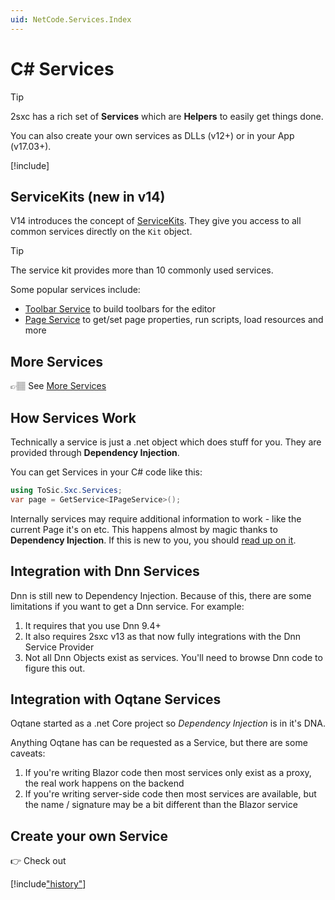 ```yaml
---
uid: NetCode.Services.Index
---
```


# C# Services

> [!TIP]
> 2sxc has a rich set of **Services** which are **Helpers** to easily get things done.
>
> You can also create your own services as DLLs (v12+) or in your App (v17.03+).

<div class="context-box-process" width="100%">

[!include[](~/pages/basics/stack/_shared-all.md)]
  <style>.context-box-process .process-cs { visibility: visible; } </style>
</div>

## ServiceKits (new in v14)

V14 introduces the concept of [ServiceKits](xref:NetCode.Services.ServiceKits).
They give you access to all common services directly on the `Kit` object.

> [!TIP]
> The service kit provides more than 10 commonly used services.

Some popular services include:

* [Toolbar Service](xref:ToSic.Sxc.Services.ToolbarBuilder.Index) to build toolbars for the editor
* [Page Service](xref:NetCode.Razor.Services.IPageService) to get/set page properties, run scripts, load resources and more

## More Services

👉🏽 See [More Services](xref:NetCode.Services.More)

## How Services Work

Technically a service is just a .net object which does stuff for you.
They are provided through **Dependency Injection**.

You can get Services in your C# code like this:

```csharp
using ToSic.Sxc.Services;
var page = GetService<IPageService>();
```

Internally services may require additional information to work - like the current Page it's on etc.
This happens almost by magic thanks to **Dependency Injection**.
If this is new to you, you should [read up on it](xref:NetCode.DependencyInjection.Index).

## Integration with Dnn Services

Dnn is still new to Dependency Injection.
Because of this, there are some limitations if you want to get a Dnn service. For example:

1. It requires that you use Dnn 9.4+
1. It also requires 2sxc v13 as that now fully integrations with the Dnn Service Provider
1. Not all Dnn Objects exist as services. You'll need to browse Dnn code to figure this out.


## Integration with Oqtane Services

Oqtane started as a .net Core project so _Dependency Injection_ is in it's DNA.

Anything Oqtane has can be requested as a Service, but there are some caveats:

1. If you're writing Blazor code then most services only exist as a proxy, the real work happens on the backend
1. If you're writing server-side code then most services are available, but the name / signature may be a bit different than the Blazor service

## Create your own Service

👉 Check out [](xref:NetCode.Services.Custom)

[!include["history"](_history.md)]
